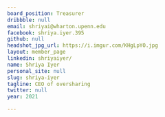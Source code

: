 ```yaml
---
board_position: Treasurer
dribbble: null
email: shriyai@wharton.upenn.edu
facebook: shriya.iyer.395
github: null
headshot_jpg_url: https://i.imgur.com/KHgLpYO.jpg
layout: member_page
linkedin: shriyaiyer/
name: Shriya Iyer
personal_site: null
slug: shriya-iyer
tagline: CEO of oversharing
twitter: null
year: 2021

---
```

